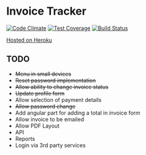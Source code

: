 Invoice Tracker
===============

[![Code Climate](https://codeclimate.com/github/jvnill/invoice_tracker/badges/gpa.svg)](https://codeclimate.com/github/jvnill/invoice_tracker)
[![Test Coverage](https://codeclimate.com/github/jvnill/invoice_tracker/badges/coverage.svg)](https://codeclimate.com/github/jvnill/invoice_tracker)
[![Build Status](https://travis-ci.org/jvnill/invoice_tracker.svg?branch=master)](https://travis-ci.org/jvnill/invoice_tracker)

[Hosted on Heroku](http://invoice-tracker.herokuapp.com)

## TODO

* ~~Menu in small devices~~
* ~~Reset password implementation~~
* ~~Allow ability to change invoice status~~
* ~~Update profile form~~
* Allow selection of payment details
* ~~Allow password change~~
* Add angular part for adding a total in invoice form
* Allow invoice to be emailed
* Allow PDF Layout
* API
* Reports
* Login via 3rd party services
